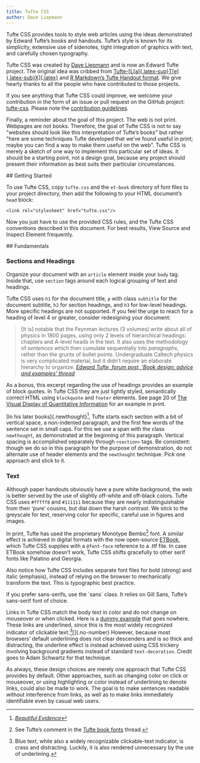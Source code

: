 ```yaml
---
title: Tufte CSS
author: Dave Liepmann
---
```


<section>

Tufte CSS provides tools to style web articles using the ideas demonstrated by Edward Tufte’s books
and handouts. Tufte’s style is known for its simplicity, extensive use of sidenotes, tight
integration of graphics with text, and carefully chosen typography.

<!-- Here, we use Pandoc's bracketed spans feature instead of writing <span> tags. -->

Tufte CSS was created by [Dave Liepmann][dave_liepmann] and is now an Edward Tufte project. The
original idea was cribbed from [Tufte-[L[a]{.latex-sup}T[e]{.latex-sub}X]{.latex}][tufte_latex] and
[R Markdown’s Tufte Handout format][tufte_handout]. We give hearty thanks to all the people who have
contributed to those projects.

If you see anything that Tufte CSS could improve, we welcome your contribution in the form of an
issue or pull request on the GitHub project: [tufte-css][tufte_css]. Please note the [contribution
guidelines][contributing].

Finally, a reminder about the goal of this project. The web is not print. Webpages are not books.
Therefore, the goal of Tufte CSS is not to say "websites should look like this interpretation of
Tufte’s books" but rather "here are some techniques Tufte developed that we’ve found useful in
print; maybe you can find a way to make them useful on the web". Tufte CSS is merely a sketch of one
way to implement this particular set of ideas. It should be a starting point, not a design goal,
because any project should present their information as best suits their particular circumstances.

[dave_liepmann]: http://www.daveliepmann.com
[tufte_latex]: http://tufte-latex.github.io/tufte-latex/
[tufte_handout]: http://rmarkdown.rstudio.com/tufte_handout_format.html
[tufte_css]: http://github.com/edwardtufte/tufte-css
[contributing]: http://github.com/edwardtufte/tufte-css#contributing

</section>

<section>
## Getting Started

To use Tufte CSS, copy `tufte.css` and the `et-book` directory of font files to your project
directory, then add the following to your HTML document’s `head` block:

	<link rel="stylesheet" href="tufte.css"/>

Now you just have to use the provided CSS rules, and the Tufte CSS conventions described in this
document. For best results, View Source and Inspect Element frequently.

</section>

<section>
## Fundamentals

### Sections and Headings

Organize your document with an `article` element inside your `body` tag. Inside that, use `section`
tags around each logical grouping of text and headings.

Tufte CSS uses `h1` for the document title, `p` with class `subtitle` for the document subtitle,
`h2` for section headings, and `h3` for low-level headings. More specific headings are not
supported. If you feel the urge to reach for a heading of level 4 or greater, consider redesigning
your document:

<!-- Blockquotes with citations are handled by special postprocessing code that looks for
<blockquote> tags followed by <cite> tags. -->

> [It is] notable that the Feynman lectures (3 volumes) write about all of physics in 1800 pages,
using only 2 levels of hierarchical headings: chapters and A-level heads in the text. It also uses
the methodology of *sentences* which then cumulate sequentially into *paragraphs*, rather than the
grunts of bullet points. Undergraduate Caltech physics is very complicated material, but it didn’t
require an elaborate hierarchy to organize.
<cite>[Edward Tufte, forum post, 'Book design: advice and examples' thread][tufte_forum_post]</cite>

As a bonus, this excerpt regarding the use of headings provides an example of block quotes. In Tufte
CSS they are just lightly styled, semantically correct HTML using `blockquote` and `footer`
elements. See page 20 of [The Visual Display of Quantitative Information][vqdi] for an example in
print.

<!-- Pandoc footnotes are converted to tufte-css sidenotes by postprocessing. -->

[In his later books]{.newthought}[^later_books], Tufte starts each section with a bit of vertical
space, a non-indented paragraph, and the first few words of the sentence set in small caps. For this
we use a span with the class `newthought`, as demonstrated at the beginning of this paragraph.
Vertical spacing is accomplished separately through `<section>` tags. Be consistent: though we do so
in this paragraph for the purpose of demonstration, do not alternate use of header elements and the
`newthought` technique. Pick one approach and stick to it.

[^later_books]: [*Beautiful Evidence*][beautiful_evidence]

[tufte_forum_post]: http://www.edwardtufte.com/bboard/q-and-a-fetch-msg?msg_id=0000hB
[vqdi]: http://www.edwardtufte.com/tufte/books_vdqi
[beautiful_evidence]: http://www.edwardtufte.com/tufte/books_be

### Text

Although paper handouts obviously have a pure white background, the web is better served by the use
of slightly off-white and off-black colors. Tufte CSS uses `#fffff8` and `#111111` because they are
nearly indistinguishable from their ‘pure’ cousins, but dial down the harsh contrast. We stick to
the greyscale for text, reserving color for specific, careful use in figures and images.

In print, Tufte has used the proprietary Monotype Bembo[^bembo] font. A similar effect is achieved
in digital formats with the now open-source [ETBook][et_book], which Tufte CSS supplies with a
`@font-face` reference to a .ttf file. In case ETBook somehow doesn’t work, Tufte CSS shifts
gracefully to other serif fonts like Palatino and Georgia.

Also notice how Tufte CSS includes separate font files for bold (strong) and italic (emphasis),
instead of relying on the browser to mechanically transform the text. This is typographic best
practice.

<!-- Note: simply wrapping the text below in a <span> tag will change the spacing. -->

<p class='sans'>
If you prefer sans-serifs, use the `sans` class. It relies on Gill Sans, Tufte’s sans-serif font of
choice.
</p>

<!-- The empty span with the 'no-number' class removes the numbering from the previous sidenote. -->

Links in Tufte CSS match the body text in color and do not change on mouseover or when clicked. Here
is a [dummy example](#) that goes nowhere. These links are underlined, since this is the most widely
recognized indicator of clickable text.[^blue_text][]{.no-number} However, because most browsers’
default underlining does not clear descenders and is so thick and distracting, the underline effect
is instead achieved using CSS trickery involving background gradients instead of standard
`text-decoration`. Credit goes to Adam Schwartz for that technique.

As always, these design choices are merely one approach that Tufte CSS provides by default. Other
approaches, such as changing color on click or mouseover, or using highlighting or color instead of
underlining to denote links, could also be made to work. The goal is to make sentences readable
without interference from links, as well as to make links immediately identifiable even by casual
web users.

[^bembo]: See Tufte’s comment in the [Tufte book fonts][tufte_book_fonts] thread.
[^blue_text]: Blue text, while also a widely recognizable clickable-text indicator, is crass and
distracting. Luckily, it is also rendered unnecessary by the use of underlining.

[tufte_book_fonts]: http://www.edwardtufte.com/bboard/q-and-a-fetch-msg?msg_id=0000Vt
[et_book]: https://github.com/edwardtufte/et-book

</section>
